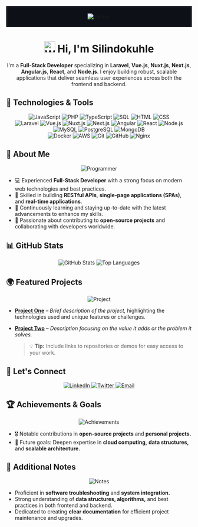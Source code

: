 <div align="center" style="background-color: #0d1117; padding: 20px;">
  <img src="https://user-images.githubusercontent.com/17039389/175779221-4d0a9d0b-c47f-4be3-b1a8-49a7ced0ad02.png" alt="Banner" />
</div>

<h1 align="center">
  <img src="https://user-images.githubusercontent.com/17039389/175778730-1715c0a7-59c8-4886-90d5-4d45e2d6eb9d.gif" width="30" alt="Wave" />
  Hi, I'm Silindokuhle
</h1>

<p align="center">
  I'm a <strong>Full-Stack Developer</strong> specializing in <strong>Laravel</strong>, <strong>Vue.js</strong>, <strong>Nuxt.js</strong>, <strong>Next.js</strong>, <strong>Angular.js</strong>, <strong>React</strong>, and <strong>Node.js</strong>. I enjoy building robust, scalable applications that deliver seamless user experiences across both the frontend and backend.
</p>

## 🚀 Technologies & Tools

<div align="center">
  <img src="https://user-images.githubusercontent.com/17039389/175779445-a3be89d1-7b8c-4641-a3ae-9ebf0ac9daec.png" alt="JavaScript" />
  <img src="https://user-images.githubusercontent.com/17039389/175779523-52a1fd2f-9f1b-4f29-94dd-02b21fb51f8d.png" alt="PHP" />
  <img src="https://user-images.githubusercontent.com/17039389/175779568-f12aa41f-1c16-4b4f-86f0-7f130b4ab6d3.png" alt="TypeScript" />
  <img src="https://user-images.githubusercontent.com/17039389/175779629-0f5b47c5-04b6-4d62-a25e-0d3d1f98d05a.png" alt="SQL" />
  <img src="https://user-images.githubusercontent.com/17039389/175779693-7f12a4c1-80cb-4d7e-b5f4-ac5eeb678c4c.png" alt="HTML" />
  <img src="https://user-images.githubusercontent.com/17039389/175779731-1c831099-bcda-4ac0-a719-b38bfe4a5ba1.png" alt="CSS" />
</div>

<div align="center">
  <img src="https://user-images.githubusercontent.com/17039389/175779780-f06f1d91-d1f9-4355-93df-eed59d4bb937.png" alt="Laravel" />
  <img src="https://user-images.githubusercontent.com/17039389/175779821-7d14ce0b-2d58-4caa-84fe-5e9d2d1be45b.png" alt="Vue.js" />
  <img src="https://user-images.githubusercontent.com/17039389/175779865-89b9fc9e-e1b3-4a67-833b-248d2f06d412.png" alt="Nuxt.js" />
  <img src="https://user-images.githubusercontent.com/17039389/175779899-16aa4c78-ed96-4d12-a32c-f8d9d7412cec.png" alt="Next.js" />
  <img src="https://user-images.githubusercontent.com/17039389/175779938-e06d2c9b-1b0b-439a-8ee9-8aa0e0cca18e.png" alt="Angular" />
  <img src="https://user-images.githubusercontent.com/17039389/175779982-0a0f1d7e-b5d8-4d39-a3f9-bb3a15a72d29.png" alt="React" />
  <img src="https://user-images.githubusercontent.com/17039389/175780023-e8bd00d3-2f02-4837-aae3-a8f4dc993962.png" alt="Node.js" />
</div>

<div align="center">
  <img src="https://user-images.githubusercontent.com/17039389/175780079-1a328e19-d97d-4c64-b6e6-adebe08d3f93.png" alt="MySQL" />
  <img src="https://user-images.githubusercontent.com/17039389/175780115-a2382d51-d8c4-4c63-95b9-a1f645a1c9e9.png" alt="PostgreSQL" />
  <img src="https://user-images.githubusercontent.com/17039389/175780149-bc34cf10-cb8d-43d5-8d95-b10a16462ba3.png" alt="MongoDB" />
</div>

<div align="center">
  <img src="https://user-images.githubusercontent.com/17039389/175780193-c3d3d45e-7cc8-4333-8bca-11a1a55d751f.png" alt="Docker" />
  <img src="https://user-images.githubusercontent.com/17039389/175780244-0d0b5d43-5b67-4ebe-ba71-d6c5eb4d5a3f.png" alt="AWS" />
  <img src="https://user-images.githubusercontent.com/17039389/175780283-8f4f9443-9efe-4883-8aee-19ac5c1beb3f.png" alt="Git" />
  <img src="https://user-images.githubusercontent.com/17039389/175780323-f02c95f3-5fec-4a46-abbe-f93ab1b7f1f9.png" alt="GitHub" />
  <img src="https://user-images.githubusercontent.com/17039389/175780357-ebfd6f0c-fd98-4f26-85c8-52c00771b6ca.png" alt="Nginx" />
</div>

## 🌟 About Me

<div align="center">
  <img src="https://user-images.githubusercontent.com/17039389/175780410-b3a33e96-79f1-4bf7-b602-d8eac8b2975f.png" alt="Programmer" />
</div>

- 💻 Experienced **Full-Stack Developer** with a strong focus on modern web technologies and best practices.
- 🔧 Skilled in building **RESTful APIs**, **single-page applications (SPAs)**, and **real-time applications**.
- 🌱 Continuously learning and staying up-to-date with the latest advancements to enhance my skills.
- 🚀 Passionate about contributing to **open-source projects** and collaborating with developers worldwide.

## 📊 GitHub Stats

<div align="center">
  <img src="https://github-readme-stats.vercel.app/api?username=silindokuhleL&show_icons=true&theme=dark" alt="GitHub Stats" />
  <img src="https://github-readme-stats.vercel.app/api/top-langs/?username=silindokuhleL&layout=compact&theme=dark" alt="Top Languages" />
</div>

## 🌍 Featured Projects

<div align="center">
  <img src="https://user-images.githubusercontent.com/17039389/175780529-d556bf9b-ce66-4a22-864e-a2c3f3a3f65b.png" alt="Project" />
</div>

- **[Project One](#)** – *Brief description of the project,* highlighting the technologies used and unique features or challenges.
- **[Project Two](#)** – *Description focusing on the value it adds or the problem it solves.*

  > 💡 **Tip:** Include links to repositories or demos for easy access to your work.

## 🔗 Let's Connect

<div align="center">
  <a href="https://www.linkedin.com/in/silindokuhleL">
    <img src="https://user-images.githubusercontent.com/17039389/175780617-dfcdca0d-9a5f-48ef-8cde-17a5f6dd6d98.png" alt="LinkedIn" />
  </a>
  <a href="https://twitter.com/silindokuhleL">
    <img src="https://user-images.githubusercontent.com/17039389/175780658-9b6d5af9-f8dc-46f9-99ec-b1f29b8fcdbd.png" alt="Twitter" />
  </a>
  <a href="mailto:silindokuhle@example.com">
    <img src="https://user-images.githubusercontent.com/17039389/175780703-ae3dba4a-ef5b-4616-a1fa-dcf8d47f619e.png" alt="Email" />
  </a>
</div>

## 🏆 Achievements & Goals

<div align="center">
  <img src="https://user-images.githubusercontent.com/17039389/175780782-21bb7a1d-8e52-4ab4-97f9-d94b84d8eef7.png" alt="Achievements" />
</div>

- 🎖 Notable contributions in **open-source projects** and **personal projects.**
- 🎯 Future goals: Deepen expertise in **cloud computing,** **data structures,** and **scalable architecture.**

## 📌 Additional Notes

<div align="center">
  <img src="https://user-images.githubusercontent.com/17039389/175780847-ccc7f249-9d5a-4b04-9b87-2a430f10a51b.png" alt="Notes" />
</div>

- Proficient in **software troubleshooting** and **system integration.**
- Strong understanding of **data structures, algorithms,** and best practices in both frontend and backend.
- Dedicated to creating **clear documentation** for efficient project maintenance and upgrades.
